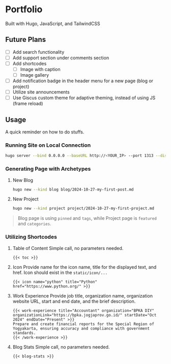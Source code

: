 # Portfolio

Built with Hugo, JavaScript, and TailwindCSS

## Future Plans

- [ ] Add search functionality
- [ ] Add support section under comments section
- [ ] Add shortcodes
  - [ ] Image with caption
  - [ ] Image gallery
- [ ] Add notification badge in the header menu for a new page (blog or project)
- [ ] Utilize site announcements
- [ ] Use Giscus custom theme for adaptive theming, instead of using JS (frame reload)

## Usage

A quick reminder on how to do stuffs.

### Running Site on Local Connection

```bash
hugo server --bind 0.0.0.0 --baseURL http://<YOUR_IP> --port 1313 --disableFastRender
```

### Generating Page with Archetypes

1. New Blog

   ```bash
   hugo new --kind blog blog/2024-10-27-my-first-post.md
   ```

2. New Project

   ```bash
   hugo new --kind project project/2024-10-27-my-first-project.md
   ```

> Blog page is using `pinned` and `tags`, while Project page is `featured` and `categories`.

### Utilizing Shortcodes

1. Table of Content
   Simple call, no parameters needed.

   ```
   {{< toc >}}
   ```

2. Icon
   Provide name for the icon name, title for the displayed text, and href.
   Icon should exist in the `static/icon/...`

   ```
   {{< icon name="python" title="Python" href="https://www.python.org/" >}}
   ```

3. Work Experience
   Provide job title, organization name, organization website URL, start and end date, and the brief description.

   ```
   {{< work-experience title="Accountant" organization="BPKA DIY" organizationLink="https://bpka.jogjaprov.go.id/" startDate="Oct 2024" endDate="Present" >}}
   Prepare and create financial reports for the Special Region of Yogyakarta, ensuring accuracy and compliance with government standards.
   {{< /work-experience >}}
   ```

4. Blog Stats
   Simple call, no parameters needed.
   ```
   {{< blog-stats >}}
   ```
